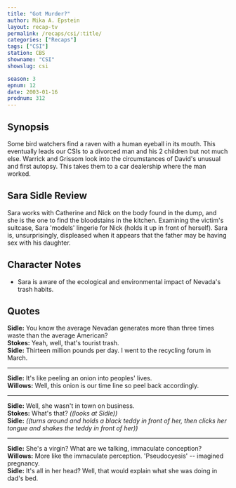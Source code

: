 ```yaml
---
title: "Got Murder?"
author: Mika A. Epstein
layout: recap-tv
permalink: /recaps/csi/:title/
categories: ["Recaps"]
tags: ["CSI"]
station: CBS
showname: "CSI"
showslug: csi

season: 3
epnum: 12
date: 2003-01-16
prodnum: 312  
---
```


## Synopsis

Some bird watchers find a raven with a human eyeball in its mouth. This eventually leads our CSIs to a divorced man and his 2 children but not much else. Warrick and Grissom look into the circumstances of David's unusual and first autopsy. This takes them to a car dealership where the man worked.

## Sara Sidle Review

Sara works with Catherine and Nick on the body found in the dump, and she is the one to find the bloodstains in the kitchen. Examining the victim's suitcase, Sara 'models' lingerie for Nick (holds it up in front of herself). Sara is, unsurprisingly, displeased when it appears that the father may be having sex with his daughter.

## Character Notes

* Sara is aware of the ecological and environmental impact of Nevada's trash habits.

## Quotes

**Sidle:** You know the average Nevadan generates more than three times waste than the average American?  
**Stokes:** Yeah, well, that's tourist trash.  
**Sidle:** Thirteen million pounds per day. I went to the recycling forum in March.  

- - -

**Sidle:** It's like peeling an onion into peoples' lives.  
**Willows:** Well, this onion is our time line so peel back accordingly.  

- - -

**Sidle:** Well, she wasn't in town on business.  
**Stokes:** What's that? _((looks at Sidle))_  
**Sidle:** _((turns around and holds a black teddy in front of her, then clicks her tongue and shakes the teddy in front of her))_  

- - -

**Sidle:** She's a virgin? What are we talking, immaculate conception?  
**Willows:** More like the immaculate perception. 'Pseudocyesis' -- imagined pregnancy.  
**Sidle:** It's all in her head? Well, that would explain what she was doing in dad's bed.

